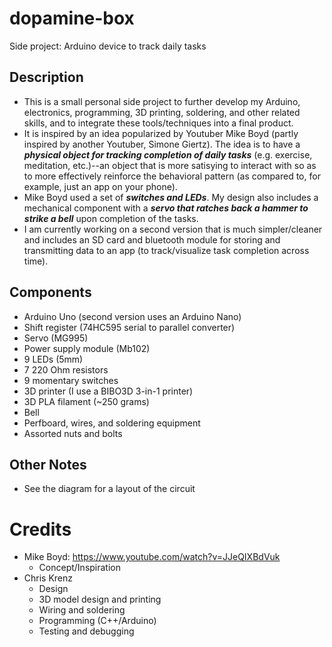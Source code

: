 # dopamine-box
Side project: Arduino device to track daily tasks


## Description
 - This is a small personal side project to further develop my Arduino, electronics, programming, 3D printing, soldering, and other related skills, and to integrate these tools/techniques into a final product.
 - It is inspired by an idea popularized by Youtuber Mike Boyd (partly inspired by another Youtuber, Simone Giertz). The idea is to have a ***physical object for tracking completion of daily tasks*** (e.g. exercise, meditation, etc.)--an object that is more satisying to interact with so as to more effectively reinforce the behavioral pattern (as compared to, for example, just an app on your phone).
 - Mike Boyd used a set of ***switches and LEDs***. My design also includes a mechanical component with a ***servo that ratches back a hammer to strike a bell*** upon completion of the tasks.
 - I am currently working on a second version that is much simpler/cleaner and includes an SD card and bluetooth module for storing and transmitting data to an app (to track/visualize task completion across time).


## Components
 - Arduino Uno (second version uses an Arduino Nano)
 - Shift register (74HC595 serial to parallel converter)
 - Servo (MG995)
 - Power supply module (Mb102)
 - 9 LEDs (5mm)
 - 7 220 Ohm resistors
 - 9 momentary switches
 - 3D printer (I use a BIBO3D 3-in-1 printer)
 - 3D PLA filament (~250 grams)
 - Bell
 - Perfboard, wires, and soldering equipment
 - Assorted nuts and bolts


## Other Notes
 - See the diagram for a layout of the circuit


# Credits
 - Mike Boyd: https://www.youtube.com/watch?v=JJeQIXBdVuk
   - Concept/Inspiration
 - Chris Krenz
   - Design
   - 3D model design and printing
   - Wiring and soldering
   - Programming (C++/Arduino)
   - Testing and debugging
